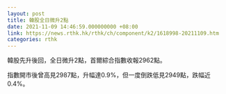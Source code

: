 ```yaml
---
layout: post
title: 韓股全日微升2點
date: 2021-11-09 14:46:59.000000000 +08:00
link: https://news.rthk.hk/rthk/ch/component/k2/1618998-20211109.htm
categories: rthk
---
```


韓股先升後回，全日微升2點，首爾綜合指數收報2962點。

指數開市後曾高見2987點，升幅達0.9%，但一度倒跌低見2949點，跌幅近0.4%。
